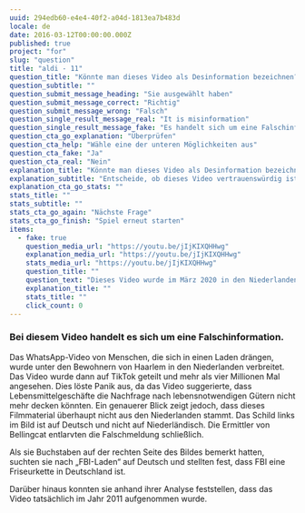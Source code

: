 ```yaml
---
uuid: 294edb60-e4e4-40f2-a04d-1813ea7b483d
locale: de
date: 2016-03-12T00:00:00.000Z
published: true
project: "for"
slug: "question"
title: "aldi - 11"
question_title: "Könnte man dieses Video als Desinformation bezeichnen?"
question_subtitle: ""
question_submit_message_heading: "Sie ausgewählt haben"
question_submit_message_correct: "Richtig"
question_submit_message_wrong: "Falsch"
question_single_result_message_real: "It is misinformation"
question_single_result_message_fake: "Es handelt sich um eine Falschinformation"
question_cta_go_explanation: "Überprüfen"
question_cta_help: "Wähle eine der unteren Möglichkeiten aus"
question_cta_fake: "Ja"
question_cta_real: "Nein"
explanation_title: "Könnte man dieses Video als Desinformation bezeichnen?"
explanation_subtitle: "Entscheide, ob dieses Video vertrauenswürdig ist oder nicht"
explanation_cta_go_stats: ""
stats_title: ""
stats_subtitle: ""
stats_cta_go_again: "Nächste Frage"
stats_cta_go_finish: "Spiel erneut starten"
items:
  - fake: true
    question_media_url: "https://youtu.be/jIjKIXQHHwg"
    explanation_media_url: "https://youtu.be/jIjKIXQHHwg"
    stats_media_url: "https://youtu.be/jIjKIXQHHwg"
    question_title: ""
    question_text: "Dieses Video wurde im März 2020 in den Niederlanden auf Plattformen wie TikTok und WhatsApp zu Beginn der COVID-19-Pandemie in Europa viral verbreitet, als Beweis dafür, dass Lebensmittelgeschäfte von Käufern gestürmt wurden, die sich mit Vorräten eindecken wollten."
    explanation_title: ""
    stats_title: ""
    click_count: 0
---
```

### Bei diesem Video handelt es sich um eine Falschinformation.

Das WhatsApp-Video von Menschen, die sich in einen Laden drängen, wurde unter den Bewohnern von Haarlem in den Niederlanden verbreitet. Das Video wurde dann auf TikTok geteilt und mehr als vier Millionen Mal angesehen. Dies löste Panik aus, da das Video suggerierte, dass Lebensmittelgeschäfte die Nachfrage nach lebensnotwendigen Gütern nicht mehr decken könnten. Ein genauerer Blick zeigt jedoch, dass dieses Filmmaterial überhaupt nicht aus den Niederlanden stammt. Das Schild links im Bild ist auf Deutsch und nicht auf Niederländisch. Die Ermittler von Bellingcat entlarvten die Falschmeldung schließlich. 

Als sie Buchstaben auf der rechten Seite des Bildes bemerkt hatten, suchten sie nach „FBI-Laden“ auf Deutsch und stellten fest, dass FBI eine Friseurkette in Deutschland ist. 

Darüber hinaus konnten sie anhand ihrer Analyse feststellen, dass das Video tatsächlich im Jahr 2011 aufgenommen wurde.

